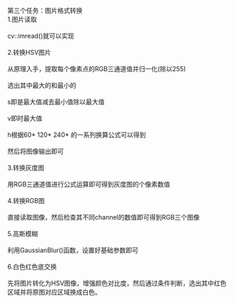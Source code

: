 第三个任务：图片格式转换
<br>1.图片读取</br>
<br>    cv::imread()就可以实现</br>
<br>2.转换HSV图片</br>
  <br>从原理入手，提取每个像素点的RGB三通道值并归一化(除以255)</br>
 <br> 选出其中最大的和最小的</br>
 <br> s即是最大值减去最小值除以最大值</br>
 <br> v即时最大值</br>
 <br> h根据60* 120* 240* 的一系列换算公式可以得到</br>
 <br> 然后将图像输出即可</br>
<br>3.转换灰度图</br>
<br>  用RGB三通道值进行公式运算即可得到灰度图的个像素数值</br>
<br>4.转换RGB图</br>
  <br>  直接读取图像，然后检查其不同channel的数值即可得到RGB三个图像</br>
<br>5.高斯模糊</br>
  <br>  利用GaussianBlur()函数，设置好基础参数即可</br>
<br>6.白色红色底交换</br>
  <br>  先将图片转化为HSV图像，增强颜色对比度，然后通过条件判断，选出其中红色区域并将原图对应区域换成白色。</br>
